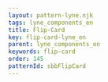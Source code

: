 ```yaml
---
layout: pattern-lyne.njk
tags: lyne_components_en
title: Flip-Card
key: flip-card-lyne_en
parent: lyne_components_en
keywords: flip-card
order: 145
patternId: sbbFlipCard
---
```

